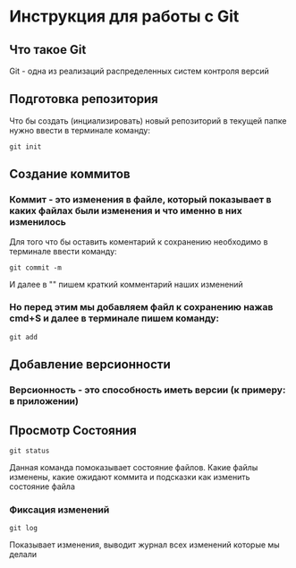 # **Инструкция для работы с Git**

## Что такое Git

Git - одна из реализаций распределенных систем контроля версий

## Подготовка репозитория

Что бы создать (инциализировать) новый репозиторий в текущей папке нужно ввести в терминале  команду:

    git init

## Создание коммитов

### Коммит - это изменения в файле, который показывает в каких файлах были изменения и что именно в них изменилось


 Для того что бы оставить коментарий к сохранению необходимо в терминале ввести команду:

    git commit -m 


И далее в "" пишем краткий комментарий наших изменений

### Но перед этим мы добавляем файл к сохранению нажав cmd+S и далее в терминале пишем команду:

    git add

## Добавление версионности 

### Версионность - это способность иметь версии (к примеру: в приложении)

## Просмотр Состояния

    git status

Данная команда помоказывает состояние файлов. Какие файлы изменены, какие ожидают коммита и подсказки как изменить состояние файла

### Фиксация изменений

    git log

Показывает изменения, выводит журнал всех изменений которые мы делали